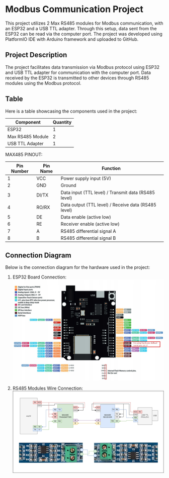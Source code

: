 # Modbus Communication Project

This project utilizes 2 Max RS485 modules for Modbus communication, with an ESP32 and a USB TTL adapter. Through this setup, data sent from the ESP32 can be read via the computer port. The project was developed using PlatformIO IDE with Arduino framework and uploaded to GitHub.

## Project Description

The project facilitates data transmission via Modbus protocol using ESP32 and USB TTL adapter for communication with the computer port. Data received by the ESP32 is transmitted to other devices through RS485 modules using the Modbus protocol.

## Table

Here is a table showcasing the components used in the project:

| Component       | Quantity |
|-----------------|----------|
| ESP32           | 1        |
| Max RS485 Module| 2        |
| USB TTL Adapter | 1        |

MAX485 PINOUT:

| Pin Number | Pin Name | Function                                          |
|------------|----------|---------------------------------------------------|
| 1          | VCC      | Power supply input (5V)                           |
| 2          | GND      | Ground                                            |
| 3          | DI/TX    | Data input (TTL level) / Transmit data (RS485 level) |
| 4          | RO/RX    | Data output (TTL level) / Receive data (RS485 level) |
| 5          | DE       | Data enable (active low)                          |
| 6          | RE       | Receiver enable (active low)                      |
| 7          | A        | RS485 differential signal A                       |
| 8          | B        | RS485 differential signal B                       |


## Connection Diagram

Below is the connection diagram for the hardware used in the project:

1. ESP32 Board Connection:
![ESP32 and USB TTL Adapter Connection](https://github.com/sametburhan/rs485-to-usb-example/blob/master/WEMOS-D1-R32-ESP-WROOM-32-ESPDUINO-R3-Model-D1-R32.jpeg)

2. RS485 Modules Wire Connection:
![RS485 Modules Connection](https://github.com/sametburhan/rs485-to-usb-example/blob/master/connection.png)
